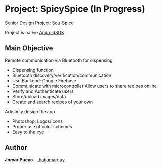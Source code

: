# Project: SpicySpice (In Progress)
Senior Design Project: Sou-Spice

Project is native [AndroidSDK](https://developer.android.com/studio/index.html)

## Main Objective
Remote communication via Bluetooth for dispensing 
*	Dispensing function 
*	Bluetooth discovery/verification/communication
*	Use Backend: Google Firebase 
*	Communicate with microcontroller 
Allow users to share recipes online 
*	Verify and Authenticate users 
*	Store/upload images/data 
*	Create and search recipes of your own

Artisticly design the app  
*	Photoshop: Logos/Icons 
*	Proper use of color schemes 
*	Easy to the eye 

## Author
**Jomar Pueyo** - [thatjomarguy](https://github.com/thatjomarguy)
